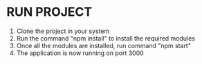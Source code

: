 # RUN PROJECT
1. Clone the project in your system
2. Run the command "npm install" to install the required modules
3. Once all the modules are installed, run command "npm start"
4. The application is now running on port 3000
